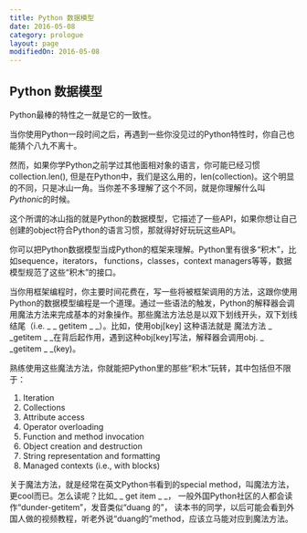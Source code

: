 ```yaml
---
title: Python 数据模型
date: 2016-05-08
category: prologue
layout: page
modifiedOn: 2016-05-08
---
```


## Python 数据模型

Python最棒的特性之一就是它的一致性。

当你使用Python一段时间之后，再遇到一些你没见过的Python特性时，你自己也能猜个八九不离十。

然而，如果你学Python之前学过其他面相对象的语言，你可能已经习惯collection.len(), 但是在Python中，我们是这么用的，len(collection)。这个明显的不同，只是冰山一角。当你差不多理解了这个不同，就是你理解什么叫*Pythonic*的时候。

这个所谓的冰山指的就是Python的数据模型，它描述了一些API，如果你想让自己创建的object符合Python的语言习惯，那就得好好玩玩这些API。

你可以把Python数据模型当成Python的框架来理解。Python里有很多“积木”，比如sequence，iterators， functions，classes，context managers等等，数据模型规范了这些“积木”的接口。

当你用框架编程时，你主要时间花费在，写一些将被框架调用的方法，这跟你使用Python的数据模型编程是一个道理。通过一些语法的触发，Python的解释器会调用魔法方法来完成基本的对象操作。那些魔法方法总是以双下划线开头，双下划线结尾（i.e. _ _ getitem  _ _）。比如，使用obj[key] 这种语法就是 魔法方法 _ _getitem _ _在背后起作用，遇到这种obj[key]写法，解释器会调用obj. _ _getitem _ _(key)。

熟练使用这些魔法方法，你就能把Python里的那些“积木”玩转，其中包括但不限于：

1. Iteration
2. Collections
3. Attribute access
4. Operator overloading
5. Function and method invocation
6. Object creation and  destruction
7. String  representation and formatting
8. Managed contexts (i.e., with blocks)

关于魔法方法，就是经常在英文Python书看到的special method，叫魔法方法，更cool而已。怎么读呢？比如_ _ get item _ _， 一般外国Python社区的人都会读作“dunder-getitem”，发音类似“duang 的”， 读本书的同学，以后可能会看到外国人做的视频教程，听老外说“duang的”method，应该立马能对应到魔法方法。

